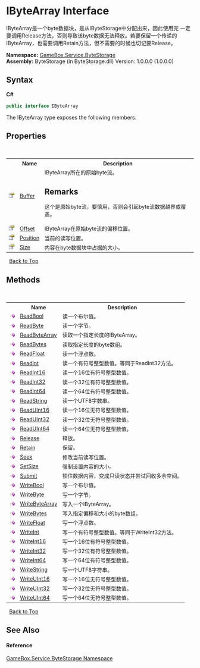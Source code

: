 # IByteArray Interface
 

IByteArray是一个byte数据块，是从IByteStorage中分配出来，因此使用完 一定要调用Release方法，否则导致该byte数据无法释放。若要保留一个传递的 IByteArray，也需要调用Retain方法，但不需要的时候也切记要Release。

**Namespace:**&nbsp;<a href="cbcf8424-cd18-fbda-feb6-4e99463c65b9">GameBox.Service.ByteStorage</a><br />**Assembly:**&nbsp;ByteStorage (in ByteStorage.dll) Version: 1.0.0.0 (1.0.0.0)

## Syntax

**C#**<br />
``` C#
public interface IByteArray
```

The IByteArray type exposes the following members.


## Properties
&nbsp;<table><tr><th></th><th>Name</th><th>Description</th></tr><tr><td>![Public property](media/pubproperty.gif "Public property")</td><td><a href="c5c77b0a-5249-ff8b-2e8c-08468ae4d361">Buffer</a></td><td>
IByteArray所在的原始byte流。 

## Remarks
这个是原始byte流，要慎用，否则会引起byte流数据越界或覆盖。</td></tr><tr><td>![Public property](media/pubproperty.gif "Public property")</td><td><a href="c5212e17-1d7a-0ff6-52c2-85468927aa5b">Offset</a></td><td>
IByteArray在原始byte流的偏移位置。</td></tr><tr><td>![Public property](media/pubproperty.gif "Public property")</td><td><a href="073f9df5-efff-6d40-b886-395a508646e7">Position</a></td><td>
当前的读写位置。</td></tr><tr><td>![Public property](media/pubproperty.gif "Public property")</td><td><a href="f5d615e8-8e76-3bef-188c-f142d8b2bc89">Size</a></td><td>
内容在byte数据块中占据的大小。</td></tr></table>&nbsp;
<a href="#ibytearray-interface">Back to Top</a>

## Methods
&nbsp;<table><tr><th></th><th>Name</th><th>Description</th></tr><tr><td>![Public method](media/pubmethod.gif "Public method")</td><td><a href="7867272e-9b94-199d-1da2-ff2b43882d07">ReadBool</a></td><td>
读一个布尔值。</td></tr><tr><td>![Public method](media/pubmethod.gif "Public method")</td><td><a href="354d6c5d-40cf-e6e3-57ca-4cb9d8e2a1cc">ReadByte</a></td><td>
读一个字节。</td></tr><tr><td>![Public method](media/pubmethod.gif "Public method")</td><td><a href="927f92d2-5ba1-5ff7-9cb5-5ed7bff9f0d0">ReadByteArray</a></td><td>
读取一个指定长度的IByteArray。</td></tr><tr><td>![Public method](media/pubmethod.gif "Public method")</td><td><a href="075e3fe0-1b45-58f5-012f-214a25bcf0b2">ReadBytes</a></td><td>
读取指定长度的byte数组。</td></tr><tr><td>![Public method](media/pubmethod.gif "Public method")</td><td><a href="4cb9a856-769e-1569-e93b-34b6287e7e17">ReadFloat</a></td><td>
读一个浮点数。</td></tr><tr><td>![Public method](media/pubmethod.gif "Public method")</td><td><a href="1501a52d-52aa-ec24-9afd-e346b53b0808">ReadInt</a></td><td>
读一个有符号整型数值。等同于ReadInt32方法。</td></tr><tr><td>![Public method](media/pubmethod.gif "Public method")</td><td><a href="7cdb9d0d-17ca-2d63-5cf0-6ed2eb410d7a">ReadInt16</a></td><td>
读一个16位有符号整型数值。</td></tr><tr><td>![Public method](media/pubmethod.gif "Public method")</td><td><a href="31e5679f-05b9-7b2c-cef5-61f59288f3cd">ReadInt32</a></td><td>
读一个32位有符号整型数值。</td></tr><tr><td>![Public method](media/pubmethod.gif "Public method")</td><td><a href="a0b27678-ef87-b8a8-1698-4ddeae49e479">ReadInt64</a></td><td>
读一个64位有符号整型数值。</td></tr><tr><td>![Public method](media/pubmethod.gif "Public method")</td><td><a href="1e9d6ad6-0d8a-78b8-13df-c14b03462276">ReadString</a></td><td>
读一个UTF8字数串。</td></tr><tr><td>![Public method](media/pubmethod.gif "Public method")</td><td><a href="3e8549d1-c0a3-d1ac-23d8-56c6f252ccfd">ReadUInt16</a></td><td>
读一个16位无符号整型数值。</td></tr><tr><td>![Public method](media/pubmethod.gif "Public method")</td><td><a href="73e100bb-8039-7153-b4f8-5e1dc72de0a8">ReadUInt32</a></td><td>
读一个32位无符号整型数值。</td></tr><tr><td>![Public method](media/pubmethod.gif "Public method")</td><td><a href="d30916f5-400c-54d3-0704-06d2e1fa4b0f">ReadUInt64</a></td><td>
读一个64位无符号整型数值。</td></tr><tr><td>![Public method](media/pubmethod.gif "Public method")</td><td><a href="45d3803a-6845-ef32-d684-e10fd2a2c597">Release</a></td><td>
释放。</td></tr><tr><td>![Public method](media/pubmethod.gif "Public method")</td><td><a href="9dc12e13-3203-d9ba-62ec-c5139757b449">Retain</a></td><td>
保留。</td></tr><tr><td>![Public method](media/pubmethod.gif "Public method")</td><td><a href="6659b16b-39f6-a6ea-79b4-de2346e5fe5a">Seek</a></td><td>
修改当前读写位置。</td></tr><tr><td>![Public method](media/pubmethod.gif "Public method")</td><td><a href="093f97bb-6707-c05c-28f9-bc159b3a37f9">SetSize</a></td><td>
强制设置内容的大小。</td></tr><tr><td>![Public method](media/pubmethod.gif "Public method")</td><td><a href="6daa442f-5692-c2a3-2525-918ca187e205">Submit</a></td><td>
锁住数据内容，变成只读状态并尝试回收多余空间。</td></tr><tr><td>![Public method](media/pubmethod.gif "Public method")</td><td><a href="6962860b-2eaf-12ba-6558-e163dd051ad5">WriteBool</a></td><td>
写一个布尔值。</td></tr><tr><td>![Public method](media/pubmethod.gif "Public method")</td><td><a href="bad14fa1-a09c-b1de-b3df-d1739e764f1a">WriteByte</a></td><td>
写一个字节。</td></tr><tr><td>![Public method](media/pubmethod.gif "Public method")</td><td><a href="0cff0894-817a-a508-1697-7502e847631f">WriteByteArray</a></td><td>
写入一个IByteArray。</td></tr><tr><td>![Public method](media/pubmethod.gif "Public method")</td><td><a href="f5b03b6d-d218-03e2-e5a9-2c12e794a55b">WriteBytes</a></td><td>
写入指定偏移和大小的byte数组。</td></tr><tr><td>![Public method](media/pubmethod.gif "Public method")</td><td><a href="8f45c41c-ca1c-1a69-e8f2-e1206492e494">WriteFloat</a></td><td>
写一个浮点数。</td></tr><tr><td>![Public method](media/pubmethod.gif "Public method")</td><td><a href="41bb0570-8c6d-b0f3-287d-e819f26b911a">WriteInt</a></td><td>
写一个有符号整型数值。等同于WriteInt32方法。</td></tr><tr><td>![Public method](media/pubmethod.gif "Public method")</td><td><a href="4c60faf7-a8a6-0114-a0c7-b093e2b64aef">WriteInt16</a></td><td>
写一个16位有符号整型数值。</td></tr><tr><td>![Public method](media/pubmethod.gif "Public method")</td><td><a href="a1cb6d14-93e6-cb78-c002-911770a4d5ac">WriteInt32</a></td><td>
写一个32位有符号整型数值。</td></tr><tr><td>![Public method](media/pubmethod.gif "Public method")</td><td><a href="dc7ee6a0-1d56-c761-b038-6420256b746a">WriteInt64</a></td><td>
写一个64位有符号整型数值。</td></tr><tr><td>![Public method](media/pubmethod.gif "Public method")</td><td><a href="d4808e89-3a59-06c1-b853-e1ca1a85c94e">WriteString</a></td><td>
写一个UTF8字符串。</td></tr><tr><td>![Public method](media/pubmethod.gif "Public method")</td><td><a href="c8758992-a859-212e-3b3b-1fd698e98972">WriteUInt16</a></td><td>
写一个16位无符号整型数值。</td></tr><tr><td>![Public method](media/pubmethod.gif "Public method")</td><td><a href="350bc11a-80ee-48e3-0618-d245edb087bd">WriteUInt32</a></td><td>
写一个32位无符号整型数值。</td></tr><tr><td>![Public method](media/pubmethod.gif "Public method")</td><td><a href="8a51e4c1-0846-a332-b671-e18e448d9997">WriteUInt64</a></td><td>
写一个64位无符号整型数值。</td></tr></table>&nbsp;
<a href="#ibytearray-interface">Back to Top</a>

## See Also


#### Reference
<a href="cbcf8424-cd18-fbda-feb6-4e99463c65b9">GameBox.Service.ByteStorage Namespace</a><br />